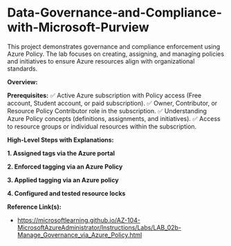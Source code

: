 # Data-Governance-and-Compliance-with-Microsoft-Purview
This project demonstrates governance and compliance enforcement using Azure Policy. The lab focuses on creating, assigning, and managing policies and initiatives to ensure Azure resources align with organizational standards.

**Overview:**

**Prerequisites:**
✅ Active Azure subscription with Policy access (Free account, Student account, or paid subscription).
✅ Owner, Contributor, or Resource Policy Contributor role in the subscription.
✅ Understanding Azure Policy concepts (definitions, assignments, and initiatives).
✅ Access to resource groups or individual resources within the subscription.

**High-Level Steps with Explanations:**

 **1. Assigned tags via the Azure portal**

 **2. Enforced tagging via an Azure Policy**

 **3. Applied tagging via an Azure policy**

 **4. Configured and tested resource locks**

**Reference Link(s):**
* https://microsoftlearning.github.io/AZ-104-MicrosoftAzureAdministrator/Instructions/Labs/LAB_02b-Manage_Governance_via_Azure_Policy.html
